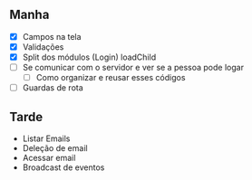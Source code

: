 ## Manha

- [x] Campos na tela
- [x] Validações
- [x] Split dos módulos (Login) loadChild
- [ ] Se comunicar com o servidor e ver se a pessoa pode logar
    - [ ] Como organizar e reusar esses códigos
- [ ] Guardas de rota

## Tarde

- Listar Emails
- Deleção de email
- Acessar email
- Broadcast de eventos
